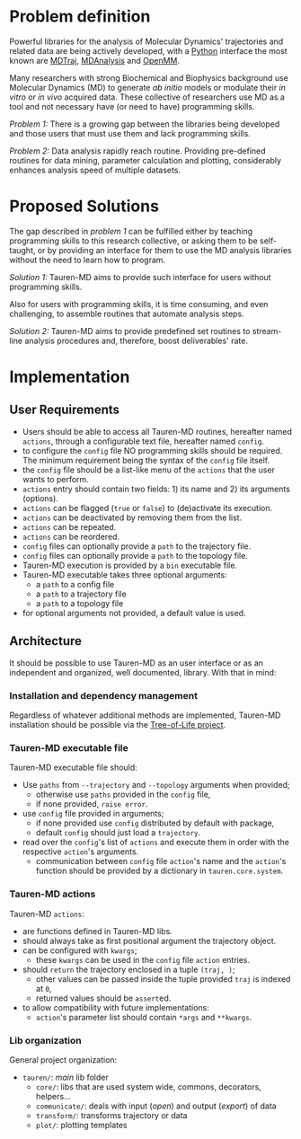 # Problem definition

Powerful libraries for the analysis of Molecular Dynamics' trajectories and related data are being actively developed, with a [Python](https://www.python.org/) interface the most known are [MDTraj](https://github.com/mdtraj/mdtraj), [MDAnalysis](https://www.mdanalysis.org/) and [OpenMM](https://github.com/pandegroup/openmm).

Many researchers with strong Biochemical and Biophysics background use Molecular Dynamics (MD) to generate _ab initio_ models or modulate their _in vitro_ or _in vivo_ acquired data. These collective of researchers use MD as a tool and not necessary have (or need to have) programming skills.

*Problem 1:* There is a growing gap between the libraries being developed and those users that must use them and lack programming skills.

*Problem 2:* Data analysis rapidly reach routine. Providing pre-defined routines for data mining, parameter calculation and plotting, considerably enhances analysis speed of multiple datasets.

# Proposed Solutions

The gap described in *problem 1* can be fulfilled either by teaching programming skills to this research collective, or asking them to be self-taught, or by providing an interface for them to use the MD analysis libraries without the need to learn how to program.

*Solution 1:* Tauren-MD aims to provide such interface for users without programming skills.

Also for users with programming skills, it is time consuming, and even challenging, to assemble routines that automate analysis steps.

*Solution 2:* Tauren-MD aims to provide predefined set routines to stream-line analysis procedures and, therefore, boost deliverables' rate.

# Implementation

## User Requirements

- Users should be able to access all Tauren-MD routines, hereafter named `actions`, through a configurable text file, hereafter named `config`.
- to configure the `config` file NO programming skills should be required. The minimum requirement being the syntax of the `config` file itself.
- the `config` file should be a list-like menu of the `actions` that the user wants to perform.
- `actions` entry should contain two fields: 1) its name and 2) its arguments (options).
- `actions` can be flagged (`true` or `false`) to (de)activate its execution.
- `actions` can be deactivated by removing them from the list.
- `actions` can be repeated.
- `actions` can be reordered.
- `config` files can optionally provide a `path` to the trajectory file.
- `config` files can optionally provide a `path` to the topology file.
- Tauren-MD execution is provided by a `bin` executable file.
- Tauren-MD executable takes three optional arguments:
    - a `path` to a config file
    - a `path` to a trajectory file
    - a `path` to a topology file
- for optional arguments not provided, a default value is used.

## Architecture

It should be possible to use Tauren-MD as an user interface or as an independent and organized, well documented, library. With that in mind:

### Installation and dependency management

Regardless of whatever additional methods are implemented, Tauren-MD installation should be possible via the [Tree-of-Life project](https://github.com/joaomcteixeira/Tree-of-Life).

### Tauren-MD executable file

Tauren-MD executable file should:

- Use `paths` from `--trajectory` and `--topology` arguments when provided;
    - otherwise use `paths` provided in the `config` file,
    - if none provided, `raise error`.
- use `config` file provided in arguments;
    - if none provided use `config` distributed by default with package,
    - default `config` should just load a `trajectory`.
- read over the `config`'s list of `actions` and execute them in order with the respective `action`'s arguments.
    - communication between `config` file `action`'s name and the `action`'s function should be provided by a dictionary in `tauren.core.system`.

### Tauren-MD actions

Tauren-MD `actions`:

- are functions defined in Tauren-MD libs.
- should always take as first positional argument the trajectory object.
- can be configured with `kwargs`;
    - these `kwargs` can be used in the `config` file `action` entries.
- should `return` the trajectory enclosed in a tuple `(traj, )`;
    - other values can be passed inside the tuple provided `traj` is indexed at `0`,
    - returned values should be `assert`ed.
- to allow compatibility with future implementations:
    - `action`'s parameter list should contain `*args` and `**kwargs`.

### Lib organization

General project organization:

- `tauren/`: _main_ lib folder
    - `core/`: libs that are used system wide, commons, decorators, helpers...
    - `communicate/`: deals with input (_open_) and output (_export_) of data
    - `transform/`: transforms trajectory or data
    - `plot/`: plotting templates

